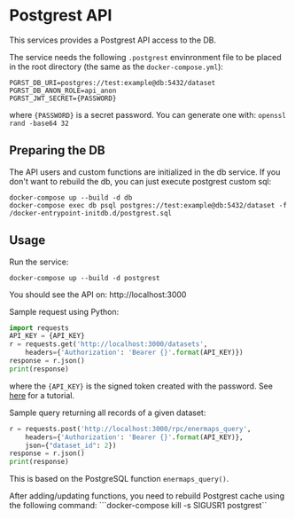 # Postgrest API

This services provides a Postgrest API access to the DB.

The service needs the following `.postgrest` envinronment file to be placed in the root directory (the same as the `docker-compose.yml`):

```
PGRST_DB_URI=postgres://test:example@db:5432/dataset
PGRST_DB_ANON_ROLE=api_anon
PGRST_JWT_SECRET={PASSWORD}
```
where `{PASSWORD}` is a secret password.
You can generate one with:
`
openssl rand -base64 32
`

## Preparing the DB
The API users and custom functions are initialized in the db service.
If you don't want to rebuild the db, you can just execute postgrest custom sql:

```
docker-compose up --build -d db
docker-compose exec db psql postgres://test:example@db:5432/dataset -f /docker-entrypoint-initdb.d/postgrest.sql
```

## Usage

Run the service:
```
docker-compose up --build -d postgrest
```

You should see the API on:
http://localhost:3000

Sample request using Python:

```python
import requests
API_KEY = {API_KEY}
r = requests.get('http://localhost:3000/datasets',
	headers={'Authorization': 'Bearer {}'.format(API_KEY)})
response = r.json()
print(response)
```
where the `{API_KEY}` is the signed token created with the password. See [here](https://postgrest.org/en/v4.1/tutorials/tut1.html#step-3-sign-a-token) for a tutorial.

Sample query returning all records of a given dataset:
```python
r = requests.post('http://localhost:3000/rpc/enermaps_query',
	headers={'Authorization': 'Bearer {}'.format(API_KEY)},
	json={"dataset_id": 2})
response = r.json()
print(response)
```
This is based on the PostgreSQL function `enermaps_query()`.

After adding/updating functions, you need to rebuild Postgrest cache using the following command:
```docker-compose kill -s SIGUSR1 postgrest``